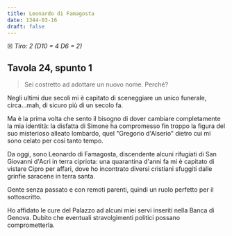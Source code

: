 ```yaml
---
title: Leonardo di Famagosta
date: 1344-03-16
draft: false
---
```


☒ _Tiro: 2 (D10 = 4 D6 = 2)_

## Tavola 24, spunto 1

> Sei costretto ad adottare un nuovo nome. Perché?

Negli ultimi due secoli mi è capitato di sceneggiare un unico funerale, circa...mah, di sicuro più di un secolo fa.

Ma è la prima volta che sento il bisogno di dover cambiare completamente la mia identità: la disfatta di Simone ha compromesso fin troppo la figura del suo misterioso alleato lombardo, quel "Gregorio d'Alserio" dietro cui mi sono celato per così tanto tempo.

Da oggi, sono Leonardo di Famagosta, discendente alcuni rifugiati di San Giovanni d'Acri in terra cipriota: una quarantina d'anni fa mi è capitato di vistare Cipro per affari, dove ho incontrato diversi cristiani sfuggiti dalle grinfie saracene in terra santa.

Gente senza passato e con remoti parenti, quindi un ruolo perfetto per il sottoscritto.

Ho affidato le cure del Palazzo ad alcuni miei servi inseriti nella Banca di Genova. Dubito che eventuali stravolgimenti politici possano comprometterla.



